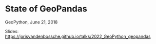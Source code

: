 # State of GeoPandas

GeoPython, June 21, 2018

Slides: https://jorisvandenbossche.github.io/talks/2022_GeoPython_geopandas

